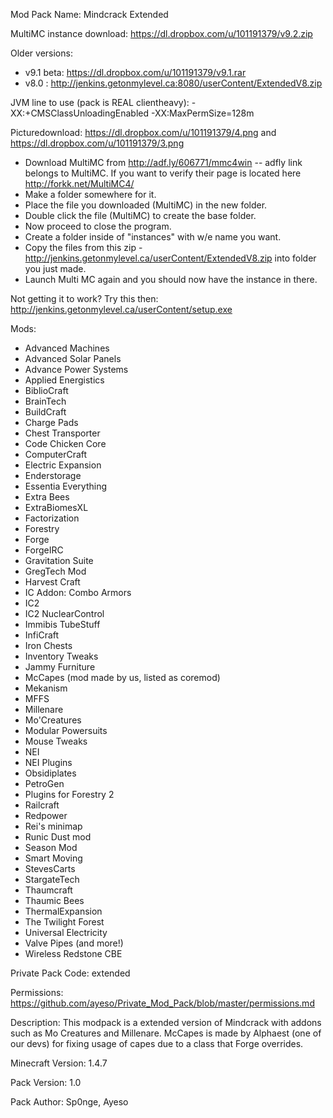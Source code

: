 Mod Pack Name: Mindcrack Extended

MultiMC instance download: https://dl.dropbox.com/u/101191379/v9.2.zip  
  
Older versions:    
* v9.1 beta: https://dl.dropbox.com/u/101191379/v9.1.rar
* v8.0 : http://jenkins.getonmylevel.ca:8080/userContent/ExtendedV8.zip 

JVM line to use (pack is REAL clientheavy):  -XX:+CMSClassUnloadingEnabled -XX:MaxPermSize=128m

Picturedownload: https://dl.dropbox.com/u/101191379/4.png and https://dl.dropbox.com/u/101191379/3.png

* Download MultiMC from http://adf.ly/606771/mmc4win  -- adfly link belongs to MultiMC. If you want to verify their page is located here http://forkk.net/MultiMC4/
* Make a folder somewhere for it.
* Place the file you downloaded (MultiMC) in the new folder.
* Double click the file (MultiMC) to create the base folder.
* Now proceed to close the program.
* Create a folder inside of "instances" with w/e name you want.
* Copy the files from this zip - http://jenkins.getonmylevel.ca/userContent/ExtendedV8.zip into folder you just made.
* Launch Multi MC again and you should now have the instance in there.

Not getting it to work? Try this then: http://jenkins.getonmylevel.ca/userContent/setup.exe

Mods:

* Advanced Machines 
* Advanced Solar Panels 
* Advance Power Systems   
* Applied Energistics 
* BiblioCraft 
* BrainTech  
* BuildCraft 
* Charge Pads 
* Chest Transporter 
* Code Chicken Core 
* ComputerCraft 
* Electric Expansion 
* Enderstorage  
* Essentia Everything 
* Extra Bees 
* ExtraBiomesXL  
* Factorization
* Forestry
* Forge  
* ForgeIRC 
* Gravitation Suite
* GregTech Mod 
* Harvest Craft
* IC Addon: Combo Armors 
* IC2 
* IC2 NuclearControl 
* Immibis TubeStuff 
* InfiCraft 
* Iron Chests 
* Inventory Tweaks 
* Jammy Furniture
* McCapes (mod made by us, listed as coremod)
* Mekanism 
* MFFS 
* Millenare
* Mo'Creatures 
* Modular Powersuits 
* Mouse Tweaks 
* NEI 
* NEI Plugins 
* Obsidiplates 
* PetroGen 
* Plugins for Forestry 2 
* Railcraft 
* Redpower 
* Rei's minimap 
* Runic Dust mod 
* Season Mod 
* Smart Moving 
* StevesCarts 
* StargateTech 
* Thaumcraft 
* Thaumic Bees
* ThermalExpansion 
* The Twilight Forest 
* Universal Electricity
* Valve Pipes (and more!) 
* Wireless Redstone CBE 

Private Pack Code: extended
<random key is fine>

Permissions:
https://github.com/ayeso/Private_Mod_Pack/blob/master/permissions.md
 
Description:
This modpack is a extended version of Mindcrack with addons such as Mo Creatures and Millenare.
McCapes is made by Alphaest (one of our devs) for fixing usage of capes due to a class that Forge overrides.

Minecraft Version:
1.4.7

Pack Version:
1.0

Pack Author:
Sp0nge, Ayeso
